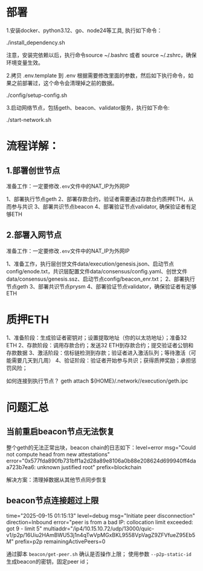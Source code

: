 # 部署

1.安装docker、python3.12、go、node24等工具, 执行如下命令：


./install_dependency.sh

注意，安装完依赖以后，执行命令source ~/.bashrc 或者 source ~/.zshrc，确保环境变量生效。

2.拷贝 .env.template 到 .env 根据需要修改里面的参数，然后如下执行命令，如果之前部署过，这个命令会清理掉之前的数据。

./config/setup-config.sh

3.启动网络节点，包括geth、beacon、validator服务，执行如下命令:

./start-network.sh



# 流程详解：

## 1.部署创世节点

准备工作：一定要修改`.env`文件中的NAT_IP为外网IP

1、部署执行节点geth
2、部署存款合约，验证者需要通过存款合约质押ETH，从而参与共识
3、部署共识节点beacon
4、部署验证节点validator, 确保验证者有足够ETH

## 2.部署入网节点

准备工作：一定要修改`.env`文件中的NAT_IP为外网IP

1、准备工作，执行层创世文件data/execution/genesis.json、启动节点config/enode.txt，共识层配置文件data/consensus/config.yaml、创世文件data/consensus/genesis.ssz、启动节点config/beacon_enr.txt；
2、部署执行节点geth
3、部署共识节点prysm
4、部署验证节点validator，确保验证者有足够ETH

# 质押ETH

1、准备阶段：生成验证者密钥对；设置提取地址（你的以太坊地址）；准备32 ETH
2、存款阶段：调用存款合约；发送32 ETH到存款合约；提交验证者公钥和存款数据
3、激活阶段：信标链检测到存款；验证者进入激活队列；等待激活（可能需要几天到几周）
4、验证阶段：验证者开始参与共识；获得质押奖励；承担惩罚风险；

如何连接到执行节点？
geth attach ${HOME}/.network/<network name>/execution/geth.ipc


# 问题汇总

## 当前重启beacon节点无法恢复

整个geth的无法正常出块，beacon chain的日志如下：level=error msg="Could not compute head from new attestations" error="0x577fda890fb731bff1a2d28a89e8106a0b88e208624d699940ff4daa723b7ea6: unknown justified root" prefix=blockchain

解决方案：清理掉数据从其他节点同步恢复

## beacon节点连接超过上限

time="2025-09-15 01:15:13" level=debug msg="Initiate peer disconnection" direction=Inbound error="peer is from a bad IP: collocation limit exceeded: got 9 - limit 5" multiaddr="/ip4/10.15.10.72/udp/13000/quic-v1/p2p/16Uiu2HAmBWU53j1n4qTwVpMGxBKL9558VpVagZ9ZFVfueZ95Eb5M" prefix=p2p remainingActivePeers=0

通过脚本 `beacon/get-peer.sh` 确认是否操作上限；
使用参数 `--p2p-static-id` 生成beacon的密钥，固定peer id；


